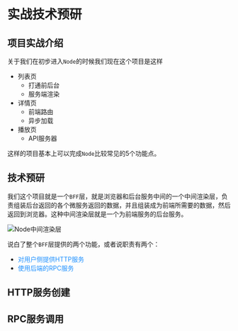 # 实战技术预研

## 项目实战介绍
关于我们在初步进入`Node`的时候我们现在这个项目是这样
+ 列表页
  + 打通前后台
  + 服务端渲染
+ 详情页
  + 前端路由
  + 异步加载
+ 播放页
  + API服务器

这样的项目基本上可以完成`Node`比较常见的5个功能点。

## 技术预研
我们这个项目就是一个`BFF`层，就是浏览器和后台服务中间的一个中间渲染层，负责组装后台返回的各个微服务返回的数据，并且组装成为前端所需要的数据，然后返回到浏览器。这种中间渲染层就是一个为前端服务的后台服务。

<img :src="$withBase('/node_combat_bff.png')" alt="Node中间渲染层">

说白了整个`BFF`层提供的两个功能，或者说职责有两个：
+ <font color=#1E90FF>对用户侧提供HTTP服务</font>
+ <font color=#1E90FF>使用后端的RPC服务</font>

## HTTP服务创建

## RPC服务调用